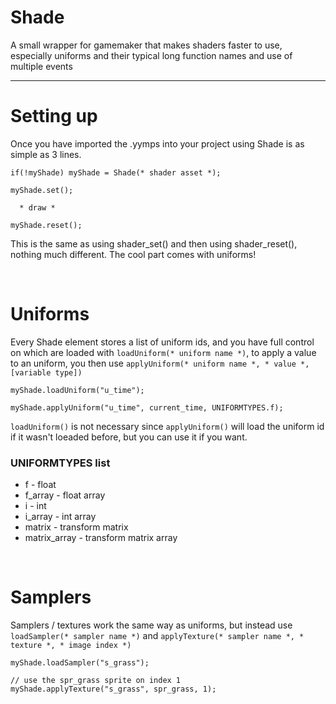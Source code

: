 # Shade
 A small wrapper for gamemaker that makes shaders faster to use, especially uniforms and their typical long function names and use of multiple events
<hr>

# Setting up
 Once you have imported the .yymps into your project using Shade is as simple as 3 lines.<br>
```
if(!myShade) myShade = Shade(* shader asset *);
  
myShade.set();
  
  * draw *
   
myShade.reset();
```

This is the same as using shader_set() and then using shader_reset(), nothing much different. The cool part comes with uniforms!

<br>

# Uniforms

Every Shade element stores a list of uniform ids, and you have full control on which are loaded with `loadUniform(* uniform name *)`, 
to apply a value to an uniform, you then use `applyUniform(* uniform name *, * value *, [variable type])`<br>
```
myShade.loadUniform("u_time");

myShade.applyUniform("u_time", current_time, UNIFORMTYPES.f);
```

`loadUniform()` is not necessary since `applyUniform()` will load the uniform id if it wasn't loeaded before, but you can use it if you want.
<br>

 ### UNIFORMTYPES list

  * f             -   float
  * f_array       -   float array
  * i             -   int
  * i_array       -   int array
  * matrix        -   transform matrix
  * matrix_array  -   transform matrix array
  
 <br>
 
 # Samplers
 
  Samplers / textures work the same way as uniforms, but instead use `loadSampler(* sampler name *)` and `applyTexture(* sampler name *, * texture *, * image index *)`<br>
  ```
  myShade.loadSampler("s_grass");
  
  // use the spr_grass sprite on index 1
  myShade.applyTexture("s_grass", spr_grass, 1);
  ```
